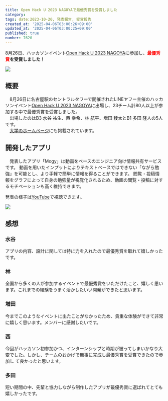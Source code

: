 ```yaml
---
title: Open Hack U 2023 NAGOYAで最優秀賞を受賞しました
category:
tags: date:2023-10-20, 発表報告, 受賞報告
created_at: '2025-04-06T03:00:26+09:00'
updated_at: '2025-04-06T03:00:25+09:00'
published: true
number: 7620
---
```



8月26日、ハッカソンイベント[Open Hack U 2023 NAGOYA](https://hacku.yahoo.co.jp/hacku2023_nagoya/)に参加し、**<span style="color:red;">最優秀賞</span>を受賞しました！**

<img src="https://img.esa.io/uploads/production/attachments/13979/2025/04/06/148142/310a1e92-4b15-4afd-9448-170886443f58.webp" loading='lazy' />

## 概要
　8月26日に名古屋駅のセントラルタワーで開催されたLINEヤフー主催のハッカソンイベント[Open Hack U 2023 NAGOYA](https://hacku.yahoo.co.jp/hacku2023_nagoya/)に出場し、23チーム計80人以上が参加する中で最優秀賞を受賞しました。  
　出場したのはB3 水谷 祐生、西 幸希、林 航平、増田 稜太とB1 多田 隆人の5人です。  
　[大学のホームページ](https://www.ait.ac.jp/news/detail/0007390.html)にも掲載されています。  

## 開発したアプリ
　発表したアプリ「Mogy」は動画をベースのエンジニア向け情報共有サービスです。
動画を用いたインプットによりテキストベースではできない「ながら勉強」を可能とし、より手軽で簡単に情報を得ることができます。
閲覧・投稿情報をグラフによって自身の勉強量が視覚化されるため、動画の閲覧・投稿に対するモチベーションも高く維持できます。

発表の様子は[YouTube](https://www.youtube.com/watch?v=uI0KZHE8qAg&t=2520s)で視聴できます。

<img src="https://img.esa.io/uploads/production/attachments/13979/2025/04/06/148142/98f559e5-eedb-40c0-ae31-901ebb3c9a20.webp" loading='lazy' />

## 感想
### 水谷
アプリの内容、設計に関しては特に力を入れたので最優秀賞を取れて嬉しかったです。

### 林
全国から多くの人が参加するイベントで最優秀賞をいただけたこと、嬉しく思います。これまでの経験をうまく活かしたいい開発ができたと思います。

### 増田
今までこのようなイベントに出たことがなかったため、貴重な体験ができて非常に嬉しく思います。メンバーに感謝したいです。

### 西
今回がハッカソン初参加かつ、インターンシップと時期が被ってしまいかなり大変でした。しかし、チームのおかげで無事に完成し最優秀賞を受賞できたので参加し
て良かったと思います。

### 多田
短い期間の中、先輩と協力しながら制作したアプリが最優秀賞に選ばれてとても嬉しかったです。

